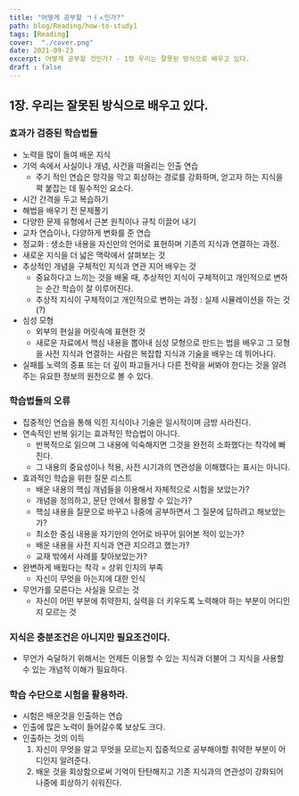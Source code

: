 ```yaml
---
title: "어떻게 공부할 ㄱㅓㅅ인가?"
path: blog/Reading/how-to-study1
tags: [Reading]
cover:  "./cover.png"
date: 2021-09-23
excerpt: 어떻게 공부할 것인가? - 1장 우리는 잘못된 방식으로 배우고 있다.
draft : false
---
```


## 1장. 우리는 잘못된 방식으로 배우고 있다.

### 효과가 검증된 학습법들 
* 노력을 많이 들여 배운 지식 
* 기억 속에서 사실이나 개념, 사건을 떠올리는 인출 연습
    * 주기 적인 연습은 망각을 막고 회상하는 경로를 강화하며, 얻고자 하는 지식을 꽉 붙잡는 데 필수적인 요소다.
* 시간 간격을 두고 복습하기 
* 해법을 배우기 전 문제풀기 
* 다양한 문제 유형에서 근본 원칙이나 규칙 이끌어 내기 
* 교차 연습이나, 다양하게 변화를 준 연습 
* 정교화 : 생소한 내용을 자신만의 언어로 표현하며 기존의 지식과 연결하는 과정.
* 새로운 지식을 더 넓은 맥락에서 살펴보는 것 
* 추상적인 개념을 구체적인 지식과 연관 지어 배우는 것 
    * 중요하다고 느끼는 것을 배울 때, 추상적인 지식이 구체적이고 개인적으로 변하는 순간 학습이 잘 이루어진다.
    * 추상적 지식이 구체적이고 개인적으로 변하는 과정 : 실제 시뮬레이션을 하는 것(?)
* 심성 모형 
    * 외부의 현실을 머릿속에 표현한 것
    * 새로운 자료에서 핵심 내용을 뽑아내 심성 모형으로 만드는 법을 배우고 그 모형을 사전 지식과 연결하는 사람은 복잡합 지식과 기술을 배우는 데 뛰어나다.
* 실패를 노력의 증표 또는 더 깊이 파고들거나 다른 전략을 써봐야 한다는 것을 알려주는 유요한 정보의 원천으로 볼 수 있다.

### 학습법들의 오류 
* 집중적인 연습을 통해 익힌 지식이나 기술은 일시적이며 금방 사라진다.
* 연속적인 반복 읽기는 효과적인 학습법이 아니다.
    * 반복적으로 읽으며 그 내용에 익숙해지면 그것을 완전히 소화했다는 착각에 빠진다.
    * 그 내용의 중요성이나 적용, 사전 시기과의 연관성을 이해했다는 표시는 아니다.
* 효과적인 학습을 위한 질문 리스트 
    * 배운 내용의 핵심 개념들을 이용해서 자체적으로 시험을 보았는가?
    * 개념을 정의하고, 문단 안에서 활용할 수 있는가?
    * 핵심 내용을 질문으로 바꾸고 나중에 공부하면서 그 질문에 답하려고 해보았는가?
    * 최소한 중심 내용을 자기만의 언어로 바꾸어 읽어본 적이 있는가?
    * 배운 내용을 사전 지식과 연관 지으려고 했는가?
    * 교재 밖에서 사례를 찾아보았는가?
* 완변하게 배웠다는 착각 = 상위 인지의 부족
    * 자신이 무엇을 아는지에 대한 인식
* 무언가를 모른다는 사실을 모르는 것 
    * 자신이 어떤 부분에 취약한지, 실력을 더 키우도록 노력해야 하는 부분이 어디인지 모르는 것

### 지식은 충분조건은 아니지만 필요조건이다.
* 무언가 숙달하기 위해서는 언제든 이용할 수 있는 지식과 더불어 그 지식을 사용할 수 있는 개념적 이해가 필요하다.

### 학습 수단으로 시험을 활용하라.
* 시험은 배운것을 인출하는 연습 
* 인출에 많은 노력이 들어갈수록 보상도 크다.
* 인출하는 것의 이득 
    1. 자신이 무엇을 알고 무엇을 모르는지 집중적으로 공부해야할 취약한 부분이 어디인지 알려준다.
    2. 배운 것을 회상함으로써 기억이 탄탄해지고 기존 지식과의 연관성이 강화되어 나중에 회상하기 쉬워진다.
